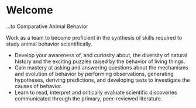 # Welcome 

...to Comparative Animal Behavior

<script src="https://embed.smartframe.io/9ea8092d716b95599a3c5e8fc350ffb8.js" data-image-id="00129248" data-width="100%" data-max-width="1500px"></script>

Work as a team to become proficient in the synthesis of skills required to study animal behavior scientifically.

- Develop your awareness of, and curiosity about, the diversity of natural history and the exciting puzzles raised by the behavior of living things.
- Gain mastery at asking and answering questions about the mechanisms and evolution of behavior by performing observations, generating hypotheses, deriving predictions, and developing tests to investigate the causes of behavior.
- Learn to read, interpret and critically evaluate scientific discoveries communicated through the primary, peer-reviewed literature.


